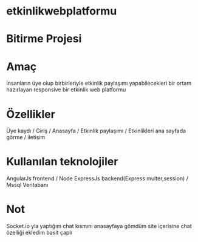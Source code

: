 # etkinlikwebplatformu
# Bitirme Projesi
# Amaç
İnsanların üye olup birbirleriyle etkinlik paylaşımı yapabilecekleri bir ortam hazırlayan responsive bir etkinlik web platformu
# Özellikler
Üye kaydı / Giriş / Anasayfa / Etkinlik paylaşımı / Etkinlikleri ana sayfada görme / iletişim
# Kullanılan teknolojiler
AngularJs frontend / Node ExpressJs backend(Express multer,session) / Mssql Veritabanı
# Not 
Socket.io yla yaptığım chat kısmını anasayfaya gömdüm site içerisine chat özelliği ekledim basit çaplı
